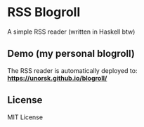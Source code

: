 # RSS Blogroll

A simple RSS reader (written in Haskell btw)

## Demo (my personal blogroll)

The RSS reader is automatically deployed to: **https://unorsk.github.io/blogroll/**

## License

MIT License